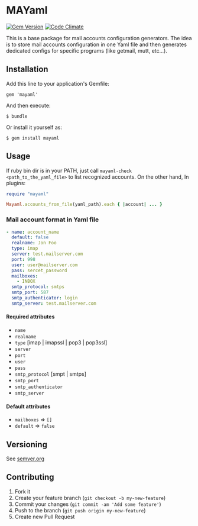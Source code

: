 # MAYaml

[![Gem Version](https://badge.fury.io/rb/mayaml.svg)](http://badge.fury.io/rb/mayaml)
[![Code Climate](https://codeclimate.com/github/skopciewski/mayaml/badges/gpa.svg)](https://codeclimate.com/github/skopciewski/mayaml)

This is a base package for mail accounts configuration generators. The idea is to store mail accounts configuration in one Yaml file and then generates dedicated configs for specific programs (like getmail, mutt, etc...).

## Installation

Add this line to your application's Gemfile:

    gem 'mayaml'

And then execute:

    $ bundle

Or install it yourself as:

    $ gem install mayaml

## Usage

If ruby bin dir is in your PATH, just call `mayaml-check <path_to_the_yaml_file>` to list recognized accounts.
On the other hand, In plugins:

```ruby
require "mayaml"

Mayaml.accounts_from_file(yaml_path).each { |account| ... }
```

### Mail account format in Yaml file

```yaml
- name: account_name
  default: false
  realname: Jon Foo
  type: imap
  server: test.mailserver.com
  port: 998
  user: user@mailserver.com
  pass: sercet_password
  mailboxes:
    - INBOX
  smtp_protocol: smtps
  smtp_port: 587
  smtp_authenticator: login
  smtp_server: test.mailserver.com
```

#### Required attributes

* `name`
* `realname`
* `type` [imap | imapssl | pop3 | pop3ssl]
* `server`
* `port`
* `user`
* `pass`
* `smtp_protocol` [smpt | smtps]
* `smtp_port`
* `smtp_authenticator`
* `smtp_server`

#### Default attributes

* `mailboxes` => `[]`
* `default` => `false`

## Versioning

See [semver.org][semver]

## Contributing

1. Fork it
2. Create your feature branch (`git checkout -b my-new-feature`)
3. Commit your changes (`git commit -am 'Add some feature'`)
4. Push to the branch (`git push origin my-new-feature`)
5. Create new Pull Request

[semver]: http://semver.org/
